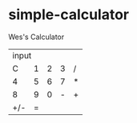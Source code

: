 # simple-calculator
<!DOCTYPE html>
<html>
  <head>
    <div class="title">Wes's Calculator</div>
  </head>
  <body>
    <table>
      <tr>
        <td colspan="5" value="input">input</td>
      </tr>
      <tr>
        <td input type="button" value="C">C</td>
        <td input type="button" value="1">1</td>
        <td input type="button" value="2">2</td>
        <td input type="button" value="3">3</td>
        <td input type="button" value="/">/</td>
      </tr>
      <tr>
        <td input type="button" value="4">4</td> 
        <td input type="button" value="5">5</td>
        <td input type="button" value="6">6</td>
        <td input type="button" value="7">7</td>
        <td input type="button" value="*">*</td>
      </tr>
      <tr>
        <td input type="button" value="8">8</td>
        <td input type="button" value="9">9</td>
        <td input type="button" value="0">0</td>
        <td input type="button" value="-">-</td>
        <td input type="button" value="+">+</td>
      </tr>
      <tr>
        <td input type="button" value="+/-">+/-</td>
        <td colspan="4" value="=">=</td>
      </body>
    </table>
  <html>
        
                                       
